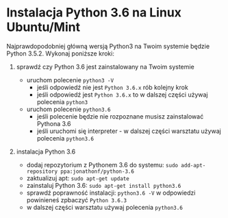 # Instalacja Python 3.6 na Linux Ubuntu/Mint

Najprawdopodobniej główną wersją Python3 na Twoim systemie będzie Python 3.5.2. Wykonaj poniższe kroki:

1. sprawdź czy Python 3.6 jest zainstalowany na Twoim systemie
    * uruchom polecenie `python3 -V`
        - jeśli odpowiedź nie jest `Python 3.6.x` rób kolejny krok
        - jeśli odpowiedź jest `Python 3.6.x` to w dalszej części używaj polecenia `python3`
    * uruchom polecenie `python3.6` 
        - jeśli polecenie będzie nie rozpoznane musisz zainstalować Pythona 3.6
        - jeśli uruchomi się interpreter - w dalszej części warsztatu używaj polecenia `python3.6` 
    
1. instalacja Python 3.6
    * dodaj repozytorium z Pythonem 3.6 do systemu: `sudo add-apt-repository ppa:jonathonf/python-3.6`
    * zaktualizuj apt: `sudo apt-get update`
    * zainstaluj Python 3.6: `sudo apt-get install python3.6`
    * sprawdź poprawność instalacji: `python3.6 -V` w odpowiedzi powinieneś zpbaczyć `Python 3.6.3`
    * w dalszej części warsztatu używaj polecenia `python3.6`
    
     
      